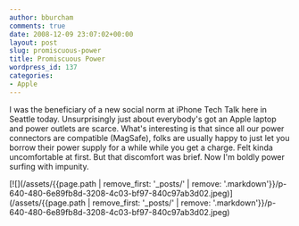 ```yaml
---
author: bburcham
comments: true
date: 2008-12-09 23:07:02+00:00
layout: post
slug: promiscuous-power
title: Promiscuous Power
wordpress_id: 137
categories:
- Apple
---
```


I was the beneficiary of a new social norm at iPhone Tech Talk here in Seattle today. Unsurprisingly just about everybody's got an Apple laptop and power outlets are scarce. What's interesting is that since all our power connectors are compatible (MagSafe), folks are usually happy to just let you borrow their power supply for a while while you get a charge. Felt kinda uncomfortable at first. But that discomfort was brief. Now I'm boldly power surfing with impunity.


[![](/assets/{{page.path | remove_first: '_posts/' | remove: '.markdown'}}/p-640-480-6e89fb8d-3208-4c03-bf97-840c97ab3d02.jpeg)](/assets/{{page.path | remove_first: '_posts/' | remove: '.markdown'}}/p-640-480-6e89fb8d-3208-4c03-bf97-840c97ab3d02.jpeg)
